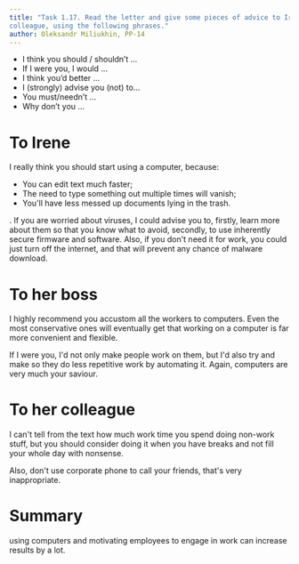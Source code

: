 ```yaml
---
title: "Task 1.17. Read the letter and give some pieces of advice to Irene, her boss and her
colleague, using the following phrases."
author: Oleksandr Miliukhin, PP-14
---
```


- I think you should / shouldn’t ...
- If I were you, I would ...
- I think you’d better ...
- I (strongly) advise you (not) to...
- You must/needn’t ...
- Why don’t you ...

# To Irene

I really think you should start using a computer, because:

- You can edit text much faster;
- The need to type something out multiple times will vanish;
- You'll have less messed up documents lying in the trash.

. If you are worried about
viruses, I could advise you to, firstly, learn more about them so that you
know what to avoid, secondly, to use inherently secure firmware and software.
Also, if you don't need it for work, you could just turn off the internet,
and that will prevent any chance of malware download.

# To her boss

I highly recommend you accustom all the workers to computers. Even the most
conservative ones will eventually get that working on a computer is far more convenient and flexible.

If I were you,
I'd not only make people work on them, but I'd also try and make so they do
less repetitive work by automating it. Again, computers are very much your
saviour.

# To her colleague

I can't tell from the text how much work time you spend doing non-work
stuff, but you should consider doing it when you have breaks and not
fill your whole day with nonsense.

Also, don't use corporate phone to call your friends, that's very inappropriate.

# Summary

using computers and motivating employees to engage in work can increase
results by a lot.
